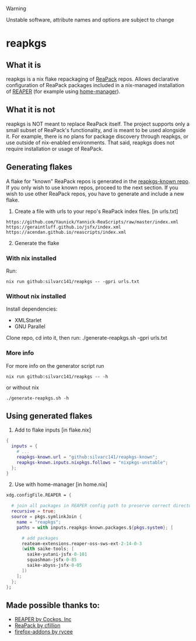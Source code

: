 >[!Warning]
>Unstable software, attribute names and options are subject to change

# reapkgs

## What it is

reapkgs is a nix flake repackaging of [ReaPack](https://reapack.com) repos. Allows declarative configuration of ReaPack packages included in a nix-managed installation of [REAPER](https://www.reaper.fm) (for example using [home-manager](https://github.com/nix-community/home-manager)).

## What it is not

reapkgs is NOT meant to replace ReaPack itself. The project supports only a small subset of ReaPack's functionality, and is meant to be used alongside it. For example, there is no plans for package discovery through reapkgs, or use outside of nix-enabled environments. That said, reapkgs does not require installation or usage of ReaPack.

## Generating flakes

A flake for "known" ReaPack repos is generated in the [reapkgs-known repo](https://github.com/silvarc141/reapkgs-known).
If you only wish to use known repos, proceed to the next section.
If you wish to use other ReaPack repos, you have to generate and include a new flake.

1. Create a file with urls to your repo's ReaPack index files.
[in urls.txt]
```
https://github.com/Yaunick/Yannick-ReaScripts/raw/master/index.xml
https://geraintluff.github.io/jsfx/index.xml
https://acendan.github.io/reascripts/index.xml
```
2. Generate the flake

### With nix installed

Run:
```
nix run github:silvarc141/reapkgs -- -gpri urls.txt
```

### Without nix installed

Install dependencies:
- XMLStarlet
- GNU Parallel

Clone repo, cd into it, then run:
./generate-reapkgs.sh -gpri urls.txt

### More info

For more info on the generator script run
```
nix run github:silvarc141/reapkgs -- -h
```
or without nix
```
./generate-reapkgs.sh -h
```

## Using generated flakes

1. Add to flake inputs
[in flake.nix]
```nix
{
  inputs = {
    # ...
    reapkgs-known.url = "github:silvarc141/reapkgs-known";
    reapkgs-known.inputs.nixpkgs.follows = "nixpkgs-unstable";
  };
}
```
2. Use with home-manager
[in home.nix]
```nix
xdg.configFile.REAPER = {

  # join all packages in REAPER config path to preserve correct directory structure
  recursive = true;
  source = pkgs.symlinkJoin {
    name = "reapkgs";
    paths = with inputs.reapkgs-known.packages.${pkgs.system}; [

      # add packages
      reateam-extensions.reaper-oss-sws-ext-2-14-0-3
      (with saike-tools; [
        saike-yutani-jsfx-0-101
        squashman-jsfx-0-85
        saike-abyss-jsfx-0-05
      ])
    ];
  };
};
```

## Made possible thanks to:

- [REAPER by Cockos, Inc](https://www.reaper.fm)
- [ReaPack by cfillion](https://github.com/cfillion/reapack)
- [firefox-addons by rycee](https://gitlab.com/rycee/nur-expressions/-/blob/master/pkgs/firefox-addons)
